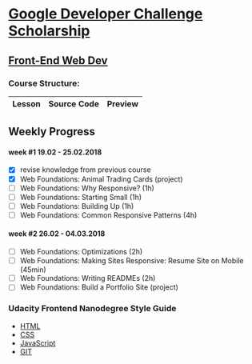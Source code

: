 # [Google Developer Challenge Scholarship](https://www.udacity.com/google-scholarships)
## [Front-End Web Dev](https://www.udacity.com/course/front-end-web-developer-nanodegree--nd001)

### Course Structure:

| Lesson | Source Code | Preview |
|--------|-------------|:-------:|

## Weekly Progress
#### week #1 19.02 - 25.02.2018
- [x] revise knowledge from previous course
- [x] Web Foundations: Animal Trading Cards (project)
- [ ] Web Foundations: Why Responsive? (1h)
- [ ] Web Foundations: Starting Small (1h)
- [ ] Web Foundations: Building Up (1h)
- [ ] Web Foundations: Common Responsive Patterns (4h)
#### week #2 26.02 - 04.03.2018
- [ ] Web Foundations: Optimizations (2h)
- [ ] Web Foundations: Making Sites Responsive: Resume Site on Mobile (45min)
- [ ] Web Foundations: Writing READMEs (2h)
- [ ] Web Foundations: Build a Portfolio Site (project)

### Udacity Frontend Nanodegree Style Guide
* [HTML](https://udacity.github.io/frontend-nanodegree-styleguide/index)
* [CSS](https://udacity.github.io/frontend-nanodegree-styleguide/css)
* [JavaScript](https://udacity.github.io/frontend-nanodegree-styleguide/javascript)
* [GIT](https://udacity.github.io/git-styleguide)
